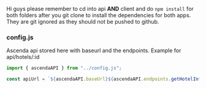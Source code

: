Hi guys please remember to cd into api **AND** client and do `npm install` for both folders after you git clone to install the dependencies for both apps. They are git ignored as they should not be pushed to github.

### config.js
Ascenda api stored here with baseurl and the endpoints.
Example for api/hotels/:id
``` javascript
import { ascendaAPI } from "../config.js";

const apiUrl = `${ascendaAPI.baseUrl}${ascendaAPI.endpoints.getHotelInfo(hotelId)}`
```
